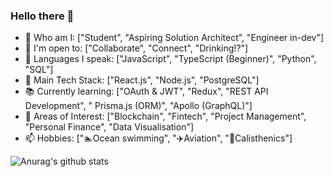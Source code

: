 ### Hello there 👋

- 🔭 Who am I: ["Student", "Aspiring Solution Architect", "Engineer in-dev"]
- 🤝 I'm open to: ["Collaborate", "Connect", "Drinking!?"]
- 🌱 Languages I speak: ["JavaScript", "TypeScript (Beginner)", "Python", "SQL"]
- 🔨 Main Tech Stack: ["React.js", "Node.js", "PostgreSQL"]
- 📚 Currently learning: ["OAuth & JWT", "Redux", "REST API Development", " Prisma.js (ORM)", "Apollo (GraphQL)"]
- 🤔 Areas of Interest: ["Blockchain", "Fintech", "Project Management", "Personal Finance", "Data Visualisation"]
- 📫 Hobbies: ["🏊Ocean swimming", "✈️Aviation", "💪Calisthenics"]


![Anurag's github stats](https://github-readme-stats.vercel.app/api?username=Mingyang-Li&theme=tokyonight&show_icons=true&card_width=100%)
